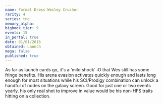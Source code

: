 ```yaml
---
name: Formal Dress Wesley Crusher
rarity: 4
series: tng
memory_alpha:
bigbook_tier: 9
events: 15
in_portal: true
date: 01/01/2016
obtained: Launch
mega: false
published: true
---
```


As far as launch cards go, it's a 'mild shock' :O that Wes still has some fringe benefits. His arena evasion activates quickly enough and lasts long enough for most situations while his SCI/Prodigy combination can unlock a handful of nodes on the galaxy screen. Good for just one or two events yearly, his only real shot to improve in value would be his non-HFS traits hitting on a collection.
